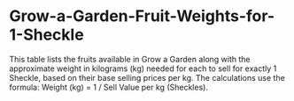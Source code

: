 # Grow-a-Garden-Fruit-Weights-for-1-Sheckle
This table lists the fruits available in Grow a Garden along with the approximate weight in kilograms (kg) needed for each to sell for exactly 1 Sheckle, based on their base selling prices per kg. The calculations use the formula: Weight (kg) = 1 / Sell Value per kg (Sheckles).
